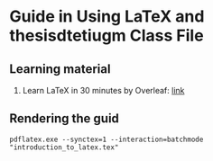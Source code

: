 # Guide in Using LaTeX and thesisdtetiugm Class File

## Learning material

1. Learn LaTeX in 30 minutes by Overleaf: [link](https://www.overleaf.com/learn)


## Rendering the guid

```shell
pdflatex.exe --synctex=1 --interaction=batchmode "introduction_to_latex.tex"
```
